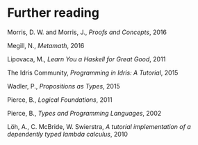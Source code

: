 # Further reading

Morris, D. W. and Morris, J., _Proofs and Concepts_, 2016

Megill, N., _Metamath_, 2016

Lipovaca, M., _Learn You a Haskell for Great Good_, 2011

The Idris Community, _Programming in Idris: A Tutorial_, 2015

Wadler, P., _Propositions as Types_, 2015

Pierce, B., _Logical Foundations_, 2011

Pierce, B., _Types and Programming Languages_, 2002

L&#246;h, A., C. McBride, W. Swierstra, _A tutorial implementation of a dependently typed lambda calculus_, 2010
